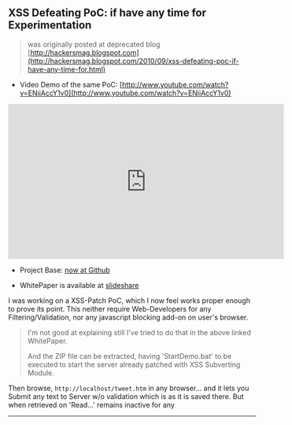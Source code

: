 ## XSS Defeating PoC: if have any time for Experimentation

> was originally posted at deprecated blog [http://hackersmag.blogspot.com](http://hackersmag.blogspot.com/2010/09/xss-defeating-poc-if-have-any-time-for.html)

* Video Demo of the same PoC: [http://www.youtube.com/watch?v=ENiiAccY1v0](http://www.youtube.com/watch?v=ENiiAccY1v0)

<iframe width="560" height="315" src="https://www.youtube.com/embed/ENiiAccY1v0" frameborder="0" allow="accelerometer; autoplay; encrypted-media; gyroscope; picture-in-picture" allowfullscreen></iframe>


* Project Base: [now at Github](https://github.com/abhishekkr/sitehoster)

* WhitePaper is available at [slideshare](http://www.slideshare.net/AbhishekKr/whitepaper-abktrick-to-subvert-xss)

I was working on a XSS-Patch PoC, which I now feel works proper enough to prove its point. This neither require Web-Developers for any Filtering/Validation, nor any javascript blocking add-on on user's browser.

> I'm not good at explaining still I've tried to do that in the above linked WhitePaper.
>
> And the ZIP file can be extracted, having 'StartDemo.bat' to be executed to start the server already patched with XSS Subverting Module.

Then browse, `http://localhost/tweet.htm` in any browser... and it lets you Submit any text to Server w/o validation which is as it is saved there. But when retrieved on 'Read...' remains inactive for any

---
